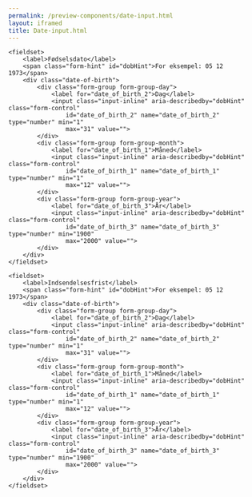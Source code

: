 ```yaml
--- 
permalink: /preview-components/date-input.html
layout: iframed 
title: Date-input.html
---
```

<div class="container">

    <fieldset>
        <label>Fødselsdato</label>
        <span class="form-hint" id="dobHint">For eksempel: 05 12 1973</span>
        <div class="date-of-birth">
            <div class="form-group form-group-day">
                <label for="date_of_birth_2">Dag</label>
                <input class="input-inline" aria-describedby="dobHint" class="form-control"
                    id="date_of_birth_2" name="date_of_birth_2" type="number" min="1"
                    max="31" value="">
            </div>
            <div class="form-group form-group-month">
                <label for="date_of_birth_1">Måned</label>
                <input class="input-inline" aria-describedby="dobHint" class="form-control"
                    id="date_of_birth_1" name="date_of_birth_1" type="number" min="1"
                    max="12" value="">
            </div>
            <div class="form-group form-group-year">
                <label for="date_of_birth_3">År</label>
                <input class="input-inline" aria-describedby="dobHint" class="form-control"
                    id="date_of_birth_3" name="date_of_birth_3" type="number" min="1900"
                    max="2000" value="">
            </div>
        </div>
    </fieldset>

    <fieldset>
        <label>Indsendelsesfrist</label>
        <span class="form-hint" id="dobHint">For eksempel: 05 12 1973</span>
        <div class="date-of-birth">
            <div class="form-group form-group-day">
                <label for="date_of_birth_2">Dag</label>
                <input class="input-inline" aria-describedby="dobHint" class="form-control"
                    id="date_of_birth_2" name="date_of_birth_2" type="number" min="1"
                    max="31" value="">
            </div>
            <div class="form-group form-group-month">
                <label for="date_of_birth_1">Måned</label>
                <input class="input-inline" aria-describedby="dobHint" class="form-control"
                    id="date_of_birth_1" name="date_of_birth_1" type="number" min="1"
                    max="12" value="">
            </div>
            <div class="form-group form-group-year">
                <label for="date_of_birth_3">År</label>
                <input class="input-inline" aria-describedby="dobHint" class="form-control"
                    id="date_of_birth_3" name="date_of_birth_3" type="number" min="1900"
                    max="2000" value="">
            </div>
        </div>
    </fieldset>

</div>